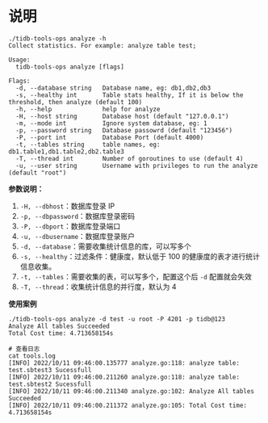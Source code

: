 # 说明

```shell
./tidb-tools-ops analyze -h
Collect statistics. For example: analyze table test;

Usage:
  tidb-tools-ops analyze [flags]

Flags:
  -d, --database string   Database name, eg: db1,db2,db3
  -s, --healthy int       Table stats healthy, If it is below the threshold, then analyze (default 100)
  -h, --help              help for analyze
  -H, --host string       Database host (default "127.0.0.1")
  -m, --mode int          Ignore system database, eg: 1
  -p, --password string   Database passowrd (default "123456")
  -P, --port int          Database Port (default 4000)
  -t, --tables string     table names, eg: db1.table1,db1.table2,db2.table3
  -T, --thread int        Number of goroutines to use (default 4)
  -u, --user string       Username with privileges to run the analyze (default "root")
```

**参数说明：**
1. `-H, --dbhost`：数据库登录 IP
2. `-p, --dbpassword`：数据库登录密码
3. `-P, --dbport`：数据库登录端口
4. `-u, --dbusername`：数据库登录账户
5. `-d, --database`：需要收集统计信息的库，可以写多个
6. `-s, --healthy`：过滤条件：健康度，默认低于 100 的健康度的表才进行统计信息收集。
7. `-t, --tables`：需要收集的表，可以写多个，配置这个后 `-d` 配置就会失效
8. `-T, --thread`：收集统计信息的并行度，默认为 4

**使用案例**

```shell
./tidb-tools-ops analyze -d test -u root -P 4201 -p tidb@123 
Analyze All tables Succeeded
Total Cost time: 4.713658154s

# 查看日志
cat tools.log 
[INFO] 2022/10/11 09:46:00.135777 analyze.go:118: analyze table: test.sbtest3 Sucessfull 
[INFO] 2022/10/11 09:46:00.211260 analyze.go:118: analyze table: test.sbtest2 Sucessfull 
[INFO] 2022/10/11 09:46:00.211340 analyze.go:102: Analyze All tables Succeeded
[INFO] 2022/10/11 09:46:00.211372 analyze.go:105: Total Cost time: 4.713658154s
```

